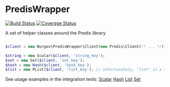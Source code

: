 PredisWrapper
=============

[![Build Status](https://secure.travis-ci.org/Burgov/PredisWrapper.png?branch=master)](http://travis-ci.org/Burgov/PredisWrapper)
[![Coverage Status](https://coveralls.io/repos/Burgov/PredisWrapper/badge.png?branch=master)](https://coveralls.io/r/Burgov/PredisWrapper?branch=master)

A set of helper classes around the Predis library

```php

$client = new Burgov\PredisWrapper\Client(new Predis\Client(/* ... */));

$string = new Scalar($client, 'string_key');
$set = new Set($client, 'set_key');
$hash = new Hash($client, 'hash_key');
$list = new PList($client, 'list_key'); // unfortunately, "list" is a reserved word in PHP
```

See usage examples in the integration tests:
[Scalar](tests/Burgov/PredisWrapper/Integration/ScalarTest.php)
[Hash](tests/Burgov/PredisWrapper/Integration/HashTest.php)
[List](tests/Burgov/PredisWrapper/Integration/PListTest.php)
[Set](tests/Burgov/PredisWrapper/Integration/SetTest.php)
